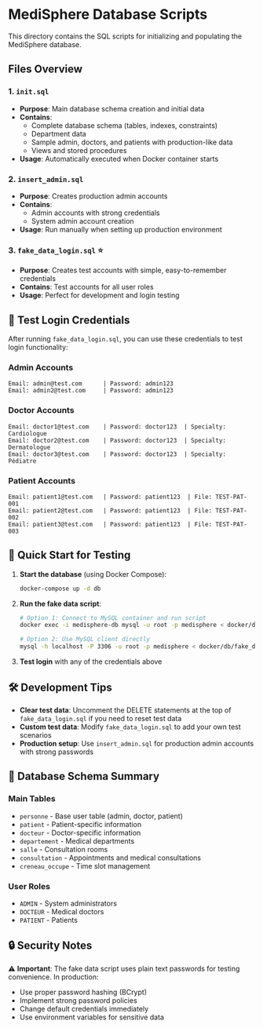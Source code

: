# MediSphere Database Scripts

This directory contains the SQL scripts for initializing and populating the MediSphere database.

## Files Overview

### 1. `init.sql` 
- **Purpose**: Main database schema creation and initial data
- **Contains**: 
  - Complete database schema (tables, indexes, constraints)
  - Department data
  - Sample admin, doctors, and patients with production-like data
  - Views and stored procedures
- **Usage**: Automatically executed when Docker container starts

### 2. `insert_admin.sql`
- **Purpose**: Creates production admin accounts
- **Contains**: 
  - Admin accounts with strong credentials
  - System admin account creation
- **Usage**: Run manually when setting up production environment

### 3. `fake_data_login.sql` ⭐
- **Purpose**: Creates test accounts with simple, easy-to-remember credentials
- **Contains**: Test accounts for all user roles
- **Usage**: Perfect for development and login testing

## 🔑 Test Login Credentials

After running `fake_data_login.sql`, you can use these credentials to test login functionality:

### Admin Accounts
```
Email: admin@test.com      | Password: admin123
Email: admin2@test.com     | Password: admin123
```

### Doctor Accounts  
```
Email: doctor1@test.com    | Password: doctor123  | Specialty: Cardiologue
Email: doctor2@test.com    | Password: doctor123  | Specialty: Dermatologue  
Email: doctor3@test.com    | Password: doctor123  | Specialty: Pédiatre
```

### Patient Accounts
```
Email: patient1@test.com   | Password: patient123  | File: TEST-PAT-001
Email: patient2@test.com   | Password: patient123  | File: TEST-PAT-002
Email: patient3@test.com   | Password: patient123  | File: TEST-PAT-003
```

## 🚀 Quick Start for Testing

1. **Start the database** (using Docker Compose):
   ```bash
   docker-compose up -d db
   ```

2. **Run the fake data script**:
   ```bash
   # Option 1: Connect to MySQL container and run script
   docker exec -i medisphere-db mysql -u root -p medisphere < docker/db/fake_data_login.sql
   
   # Option 2: Use MySQL client directly
   mysql -h localhost -P 3306 -u root -p medisphere < docker/db/fake_data_login.sql
   ```

3. **Test login** with any of the credentials above

## 🛠️ Development Tips

- **Clear test data**: Uncomment the DELETE statements at the top of `fake_data_login.sql` if you need to reset test data
- **Custom test data**: Modify `fake_data_login.sql` to add your own test scenarios
- **Production setup**: Use `insert_admin.sql` for production admin accounts with strong passwords

## 📁 Database Schema Summary

### Main Tables
- `personne` - Base user table (admin, doctor, patient)
- `patient` - Patient-specific information
- `docteur` - Doctor-specific information  
- `departement` - Medical departments
- `salle` - Consultation rooms
- `consultation` - Appointments and medical consultations
- `creneau_occupe` - Time slot management

### User Roles
- `ADMIN` - System administrators
- `DOCTEUR` - Medical doctors
- `PATIENT` - Patients

## 🔒 Security Notes

⚠️ **Important**: The fake data script uses plain text passwords for testing convenience. In production:
- Use proper password hashing (BCrypt)
- Implement strong password policies
- Change default credentials immediately
- Use environment variables for sensitive data